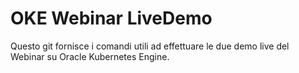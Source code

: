 # OKE Webinar LiveDemo
Questo git fornisce i comandi utili ad effettuare le due demo live del Webinar su Oracle Kubernetes Engine.

